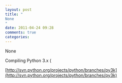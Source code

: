 ```yaml
---
layout: post
title: "
None
"
date: 2011-04-24 09:28
comments: true
categories: 
---
```


None


Compiling Python 3.x (

[http://svn.python.org/projects/python/branches/py3k](http://svn.python.org/projects/python/branches/py3k)


